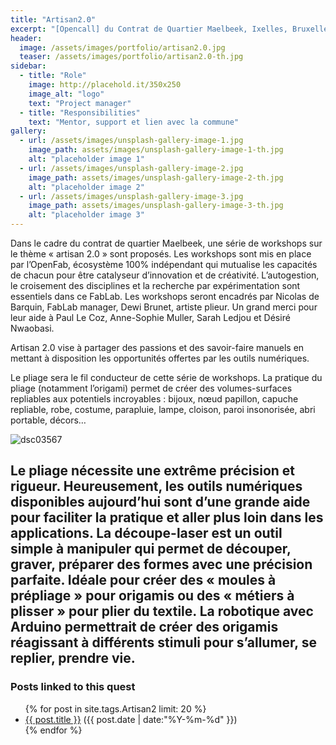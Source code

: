 ```yaml
---
title: "Artisan2.0"
excerpt: "[Opencall] du Contrat de Quartier Maelbeek, Ixelles, Bruxelles"
header:
  image: /assets/images/portfolio/artisan2.0.jpg
  teaser: /assets/images/portfolio/artisan2.0-th.jpg
sidebar:
  - title: "Role"
    image: http://placehold.it/350x250
    image_alt: "logo"
    text: "Project manager"
  - title: "Responsibilities"
    text: "Mentor, support et lien avec la commune"
gallery:
  - url: /assets/images/unsplash-gallery-image-1.jpg
    image_path: assets/images/unsplash-gallery-image-1-th.jpg
    alt: "placeholder image 1"
  - url: /assets/images/unsplash-gallery-image-2.jpg
    image_path: assets/images/unsplash-gallery-image-2-th.jpg
    alt: "placeholder image 2"
  - url: /assets/images/unsplash-gallery-image-3.jpg
    image_path: assets/images/unsplash-gallery-image-3-th.jpg
    alt: "placeholder image 3"
---
```


Dans le cadre du contrat de quartier Maelbeek, une série de workshops sur le thème « artisan 2.0 » sont proposés. Les workshops sont mis en place par l’OpenFab, écosystème 100% indépendant qui mutualise les capacités de chacun pour être catalyseur d’innovation et de créativité. L’autogestion, le croisement des disciplines et la recherche par expérimentation sont essentiels dans ce FabLab. Les workshops seront encadrés par Nicolas de Barquin, FabLab manager, Dewi Brunet, artiste plieur. Un grand merci pour leur aide à Paul Le Coz, Anne-Sophie Muller, Sarah Ledjou et Désiré Nwaobasi.

Artisan 2.0 vise à partager des passions et des savoir-faire manuels en mettant à disposition les opportunités offertes par les outils numériques.

Le pliage sera le fil conducteur de cette série de workshops. La pratique du pliage (notamment l’origami) permet de créer des volumes-surfaces repliables aux potentiels incroyables : bijoux, nœud papillon, capuche repliable, robe, costume, parapluie, lampe, cloison, paroi insonorisée, abri portable, décors…

![dsc03567](https://user-images.githubusercontent.com/25649502/30801240-f11c9080-a1e2-11e7-9430-613e42f5c9fe.JPG)

Le pliage nécessite une extrême précision et rigueur. Heureusement, les outils numériques disponibles aujourd’hui sont d’une grande aide pour faciliter la pratique et aller plus loin dans les applications. La découpe-laser est un outil simple à manipuler qui permet de découper, graver, préparer des formes avec une précision parfaite. Idéale pour créer des « moules à prépliage » pour origamis ou des « métiers à plisser » pour plier du textile. La robotique avec Arduino permettrait de créer des origamis réagissant à différents stimuli pour s’allumer, se replier, prendre vie.
---
### Posts linked to this quest
<ul class="posts">
{% for post in site.tags.Artisan2 limit: 20 %}  <!-- change the name after site.tags.***** to select the tag -->
  <div class="post_info">
    <li>
         <a href="{{ post.url }}">{{ post.title }}</a>
         <span>({{ post.date | date:"%Y-%m-%d" }})</span>
    </li>
    </div>
  {% endfor %}
</ul>
